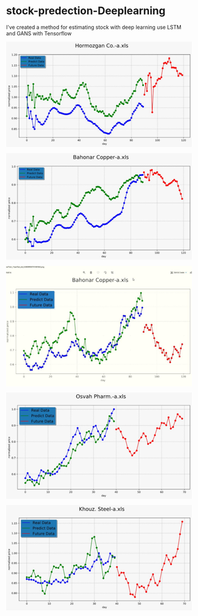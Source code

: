 # stock-predection-Deeplearning
I've created a method for estimating stock with deep learning use LSTM and GANS with Tensorflow 

<p align="center"> <img src="WhatsApp Image 2019-09-24 at 18.20.39.jpeg"/> </p>
<p align="center"> <img src="WhatsApp Image 2019-09-24 at 18.36.14.jpeg"/> </p>
<p align="center"> <img src="WhatsApp Image 2019-09-24 at 20.17.27.jpeg"/> </p>
<p align="center"> <img src="WhatsApp Image 2019-09-25 at 14.00.47.jpeg"/> </p>
<p align="center"> <img src="WhatsApp Image 2019-09-28 at 17.53.12.jpeg"/> </p>



